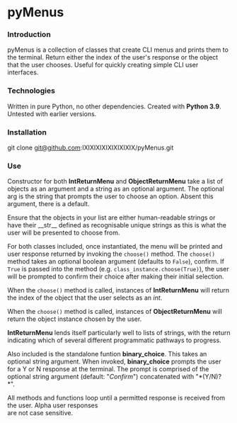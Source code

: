 # pyMenus

### Introduction
pyMenus is a collection of classes that create CLI menus and prints them to the terminal.
Return either the index of the user's response or the object that the user chooses.
Useful for quickly creating simple CLI user interfaces.

### Technologies
Written in pure Python, no other dependencies. Created with **Python 3.9**. Untested with earlier versions.

### Installation
git clone git@github.com:IXIXIXIXIXIXIXIXIX/pyMenus.git

### Use
Constructor for both **IntReturnMenu** and **ObjectReturnMenu** take a list of objects as an argument and a 
string as an optional argument. The optional arg is the string that prompts the user to choose an 
option. Absent this argument, there is a default.

Ensure that the objects in your list are either human-readable strings or have their \_\_str\_\_ 
defined as recognisable unique strings as this is what the user will be presented to choose from.

For both classes included, once instantiated, the menu will be printed and user response returned 
by invoking the `choose()` method. The `choose()` method takes an optional boolean argument (defaults
to `False`), confirm. If `True` is passed into the method (e.g. `class_instance.choose(True)`), the
user will be prompted to confirm their choice after making their initial selection.

When the `choose()` method is called, instances of **IntReturnMenu** will return the index of the object 
that the user selects as an *int*.

When the `choose()` method is called, instances of **ObjectReturnMenu** will return the object instance 
chosen by the user.

**IntReturnMenu** lends itself particularly well to lists of strings, with the return indicating which 
of several different programmatic pathways to progress.

Also included is the standalone funtion **binary_choice**. This takes an optional string argument.
When invoked, **binary_choice** prompts the user for a Y or N response at the terminal. The prompt is 
comprised of the optional string argument (default: "*Confirm*") concatenated with "*(Y/N)? *".

All methods and functions loop until a permitted response is received from the user. Alpha user responses  
are not case sensitive.
